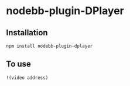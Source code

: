 # nodebb-plugin-DPlayer

## Installation
`npm install nodebb-plugin-dplayer`

## To use
`!(video address)`
